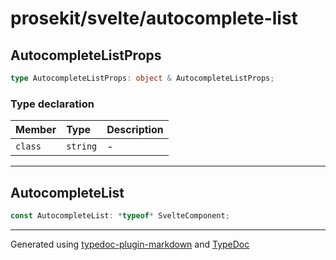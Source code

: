 # prosekit/svelte/autocomplete-list

<a id="autocompletelistprops" name="autocompletelistprops"></a>

## AutocompleteListProps

```ts
type AutocompleteListProps: object & AutocompleteListProps;
```

### Type declaration

| Member | Type | Description |
| :------ | :------ | :------ |
| `class` | `string` | - |

***

<a id="autocompletelist" name="autocompletelist"></a>

## AutocompleteList

```ts
const AutocompleteList: *typeof* SvelteComponent;
```

***

Generated using [typedoc-plugin-markdown](https://www.npmjs.com/package/typedoc-plugin-markdown) and [TypeDoc](https://typedoc.org/)
